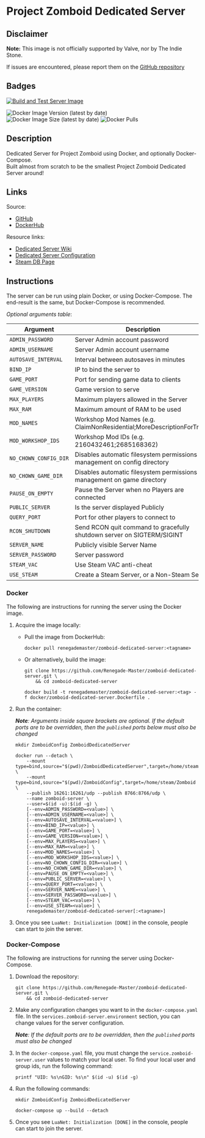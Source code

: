 # Project Zomboid Dedicated Server

## Disclaimer

**Note:** This image is not officially supported by Valve, nor by The Indie Stone.

If issues are encountered, please report them on
the [GitHub repository](https://github.com/Renegade-Master/zomboid-dedicated-server/issues/new/choose)

## Badges

[![Build and Test Server Image](https://github.com/Renegade-Master/zomboid-dedicated-server/actions/workflows/docker-build.yml/badge.svg?branch=main)](https://github.com/Renegade-Master/zomboid-dedicated-server/actions/workflows/docker-build.yml)  

![Docker Image Version (latest by date)](https://img.shields.io/docker/v/renegademaster/zomboid-dedicated-server?label=Latest%20Version)
![Docker Image Size (latest by date)](https://img.shields.io/docker/image-size/renegademaster/zomboid-dedicated-server?label=Image%20Size)
![Docker Pulls](https://img.shields.io/docker/pulls/renegademaster/zomboid-dedicated-server?label=Docker%20Pull%20Count)

## Description

Dedicated Server for Project Zomboid using Docker, and optionally Docker-Compose.  
Built almost from scratch to be the smallest Project Zomboid Dedicated Server around!

## Links

Source:

- [GitHub](https://github.com/Renegade-Master/zomboid-dedicated-server)
- [DockerHub](https://hub.docker.com/r/renegademaster/zomboid-dedicated-server)

Resource links:

- [Dedicated Server Wiki](https://pzwiki.net/wiki/Dedicated_Server)
- [Dedicated Server Configuration](https://pzwiki.net/wiki/Server_Settings)
- [Steam DB Page](https://steamdb.info/app/380870/)

## Instructions

The server can be run using plain Docker, or using Docker-Compose. The end-result is the same, but Docker-Compose is 
recommended.

*Optional arguments table*:

| Argument              | Description                                                              | Values            | Default       |
|-----------------------|--------------------------------------------------------------------------|-------------------|---------------|
| `ADMIN_PASSWORD`      | Server Admin account password                                            | [a-zA-Z0-9]+      | changeme      |
| `ADMIN_USERNAME`      | Server Admin account username                                            | [a-zA-Z0-9]+      | superuser     |
| `AUTOSAVE_INTERVAL`   | Interval between autosaves in minutes                                    | [0-9]+            | 10m           |
| `BIND_IP`             | IP to bind the server to                                                 | 0.0.0.0           | 0.0.0.0       |
| `GAME_PORT`           | Port for sending game data to clients                                    | 1000 - 65535      | 8766          |
| `GAME_VERSION`        | Game version to serve                                                    | [a-zA-Z0-9_]+     | `public`      |
| `MAX_PLAYERS`         | Maximum players allowed in the Server                                    | [0-9]+            | 16            |
| `MAX_RAM`             | Maximum amount of RAM to be used                                         | ([0-9]+)m         | 4096m         |
| `MOD_NAMES`           | Workshop Mod Names (e.g. ClaimNonResidential;MoreDescriptionForTraits)   | mod1;mod2;mod     |               |
| `MOD_WORKSHOP_IDS`    | Workshop Mod IDs (e.g. 2160432461;2685168362)                            | xxxxxx;xxxxx;     |               |
| `NO_CHOWN_CONFIG_DIR` | Disables automatic filesystem permissions management on config directory | (true&vert;false) | false         |
| `NO_CHOWN_GAME_DIR`   | Disables automatic filesystem permissions management on game directory   | (true&vert;false) | false         |
| `PAUSE_ON_EMPTY`      | Pause the Server when no Players are connected                           | (true&vert;false) | true          |
| `PUBLIC_SERVER`       | Is the server displayed Publicly                                         | (true&vert;false) | true          |
| `QUERY_PORT`          | Port for other players to connect to                                     | 1000 - 65535      | 16261         |
| `RCON_SHUTDOWN`       | Send RCON quit command to gracefully shutdown server on SIGTERM/SIGINT   | (true&vert;false) | false          |
| `SERVER_NAME`         | Publicly visible Server Name                                             | [a-zA-Z0-9]+      | ZomboidServer |
| `SERVER_PASSWORD`     | Server password                                                          | [a-zA-Z0-9]+      |               |
| `STEAM_VAC`           | Use Steam VAC anti-cheat                                                 | (true&vert;false) | true          |
| `USE_STEAM`           | Create a Steam Server, or a Non-Steam Server                             | (true&vert;false) | true          |

### Docker

The following are instructions for running the server using the Docker image.

1. Acquire the image locally:
    * Pull the image from DockerHub:

      ```shell
      docker pull renegademaster/zomboid-dedicated-server:<tagname>
      ```
    * Or alternatively, build the image:

      ```shell
      git clone https://github.com/Renegade-Master/zomboid-dedicated-server.git \
          && cd zomboid-dedicated-server

      docker build -t renegademaster/zomboid-dedicated-server:<tag> -f docker/zomboid-dedicated-server.Dockerfile .
      ```

2. Run the container:  

   ***Note**: Arguments inside square brackets are optional. If the default ports are to be overridden, then the
   `published` ports below must also be changed*  

   ```shell
   mkdir ZomboidConfig ZomboidDedicatedServer

   docker run --detach \
       --mount type=bind,source="$(pwd)/ZomboidDedicatedServer",target=/home/steam/ZomboidDedicatedServer \
       --mount type=bind,source="$(pwd)/ZomboidConfig",target=/home/steam/Zomboid \
       --publish 16261:16261/udp --publish 8766:8766/udp \
       --name zomboid-server \
       --user=$(id -u):$(id -g) \
       [--env=ADMIN_PASSWORD=<value>] \
       [--env=ADMIN_USERNAME=<value>] \
       [--env=AUTOSAVE_INTERVAL=<value>] \
       [--env=BIND_IP=<value>] \
       [--env=GAME_PORT=<value>] \
       [--env=GAME_VERSION=<value>] \
       [--env=MAX_PLAYERS=<value>] \
       [--env=MAX_RAM=<value>] \
       [--env=MOD_NAMES=<value>] \
       [--env=MOD_WORKSHOP_IDS=<value>] \
       [--env=NO_CHOWN_CONFIG_DIR=<value>] \
       [--env=NO_CHOWN_GAME_DIR=<value>] \
       [--env=PAUSE_ON_EMPTY=<value>] \
       [--env=PUBLIC_SERVER=<value>] \
       [--env=QUERY_PORT=<value>] \
       [--env=SERVER_NAME=<value>] \
       [--env=SERVER_PASSWORD=<value>] \
       [--env=STEAM_VAC=<value>] \
       [--env=USE_STEAM=<value>] \
       renegademaster/zomboid-dedicated-server[:<tagname>]
   ```

4. Once you see `LuaNet: Initialization [DONE]` in the console, people can start to join the server.

### Docker-Compose

The following are instructions for running the server using Docker-Compose.

1. Download the repository:

   ```shell
   git clone https://github.com/Renegade-Master/zomboid-dedicated-server.git \
       && cd zomboid-dedicated-server
   ```

2. Make any configuration changes you want to in the `docker-compose.yaml` file. In
   the `services.zomboid-server.environment` section, you can change values for the server configuration.

   ***Note**: If the default ports are to be overridden, then the `published` ports must also be changed*

3. In the `docker-compose.yaml` file, you must change the `service.zomboid-server.user` values to match your local user.
   To find your local user and group ids, run the following command:

   ```shell
   printf "UID: %s\nGID: %s\n" $(id -u) $(id -g)
   ```

4. Run the following commands:

   ```shell
   mkdir ZomboidConfig ZomboidDedicatedServer

   docker-compose up --build --detach
   ```

6. Once you see `LuaNet: Initialization [DONE]` in the console, people can start to join the server.
